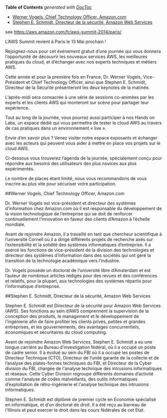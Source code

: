 <!-- START doctoc generated TOC please keep comment here to allow auto update -->
<!-- DON'T EDIT THIS SECTION, INSTEAD RE-RUN doctoc TO UPDATE -->
**Table of Contents**  *generated with [DocToc](https://github.com/thlorenz/doctoc)*

- [Werner Vogels, Chief Technology Officer, Amazon.com](#werner-vogels-chief-technology-officer-amazoncom)
- [Stephen E. Schmidt, Directeur de la sécurité, Amazon Web Services](#stephen-e-schmidt-directeur-de-la-s%C3%A9curit%C3%A9-amazon-web-services)

<!-- END doctoc generated TOC please keep comment here to allow auto update -->

see https://aws.amazon.com/fr/aws-summit-2014/paris/


L’AWS Summit revient à Paris le 13 Mai prochain !

Rejoignez-nous pour cet événement gratuit d’une journée qui vous donnera l’opportunité de découvrir les nouveaux services AWS, les meilleures pratiques du cloud, et d’échanger avec nos experts techniques et métiers AWS.

Cette année et pour la première fois en France, Dr. Werner Vogels, Vice-Président et Chief Technology Officer, ainsi que Stephen E. Schmidt, Directeur de la Sécurité présenteront les deux keynotes de la matinée.

L’après-midi sera consacrée à une série de sessions co-animées par les experts et les clients AWS qui monteront sur scène pour partager leur expérience.

Tout au long de la journée, vous pourrez aussi participer à nos Hands on Labs, un espace dédié qui vous permettra de tester le cloud AWS au travers de cas pratiques dans un environnement « live ».

Envie d’en savoir plus ? Venez visiter notre espace exposants et échanger avec les acteurs qui peuvent vous aider à mettre en place vos projets sur le cloud AWS.

Ci-dessous vous trouverez l’agenda de la journée, spécialement conçu pour répondre aux besoins des utilisateurs des plus novices aux plus expérimentés.

Le nombre de places étant limité, nous vous recommandons de vous inscrire au plus vite pour sécuriser votre participation.


##Werner Vogels, Chief Technology Officer, Amazon.com

Dr. Werner Vogels est vice-président et directeur des systèmes d’information chez Amazon.com où il est responsable du développement de la vision technologique de l’entreprise qui se doit de renforcer continuellement l’innovation en faveur des clients d’Amazon à l’échelle mondiale.

Avant de rejoindre Amazon, il a travaillé en tant que chercheur scientifique à l’université Cornell où il a dirigé différents projets de recherche axés sur l’extensibilité et la solidité des systèmes informatiques d’entreprise. Il a exercé les fonctions de vice-président de la division des technologies et directeur des systèmes d’information dans des sociétés qui ont géré la transition de la technologie académique vers l’industrie.

Dr. Vogels possède un doctorat de l’université libre d’Amsterdam et est l’auteur de nombreux articles rédigés pour des revues et des conférences et relatifs, pour la plupart, aux technologies des systèmes répartis pour l’informatique d’entreprise.

##Stephen E. Schmidt, Directeur de la sécurité, Amazon Web Services

Stephen E. Schmidt est Directeur de la sécurité pour Amazon Web Services (AWS). Ses fonctions au sein d’AWS comprennent la supervision de la conception des produits, le management et le développement de l'ingénierie afin de faire profiter les clients privés, petites et grandes entreprises, et les gouvernements, des avantages concurrentiels, économiques et sécuritaires du cloud computing.

Avant de rejoindre Amazon Web Services, Stephen E. Schmidt a eu une longue carrière au Bureau d’investigation fédéral, où il a occupé un poste de cadre senior. Il a évolué au sein du FBI où il a occupé les postes de Directeur Technique (CTO), Directeur de l’unité garante de la collecte et de l’analyse des plates-formes techniques du FBI, et Directeur de la Cyber division du FBI, chargée de l'analyse technique des intrusions informatiques et réseaux. Cette Cyber Division ​​regroupe différents domaines d’activité comme l'analyse de codes malveillants, des outils informatiques d’exploitation de rétro-ingénierie et l'analyse technique des intrusions informatiques.

Stephen E. Schmidt est diplômé de premier cycle en Economie spécialisé en informatique, et d’un doctorat de droit. Il a été reçu au barreau de l'Illinois et peut exercer le droit dans les cours fédérales de cet Etat.
